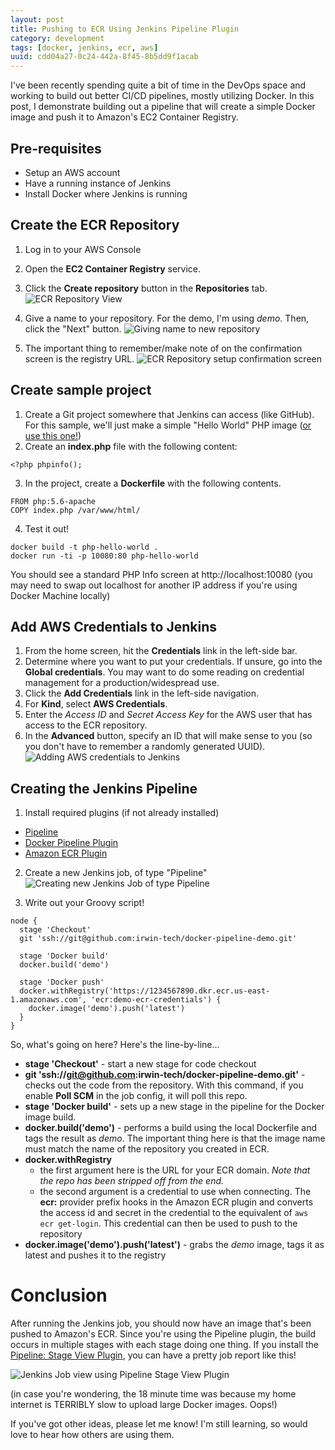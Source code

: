 ```yaml
---
layout: post
title: Pushing to ECR Using Jenkins Pipeline Plugin
category: development
tags: [docker, jenkins, ecr, aws]
uuid: cdd04a27-0c24-442a-8f45-8b5dd9f1acab
---
```



I've been recently spending quite a bit of time in the DevOps space and working to
build out better CI/CD pipelines, mostly utilizing Docker.  In this post, I demonstrate
building out a pipeline that will create a simple Docker image and push it to Amazon's
EC2 Container Registry.

<!--more-->

## Pre-requisites

- Setup an AWS account
- Have a running instance of Jenkins
- Install Docker where Jenkins is running


## Create the ECR Repository

1. Log in to your AWS Console
2. Open the **EC2 Container Registry** service.
3. Click the **Create repository** button in the **Repositories** tab.
![ECR Repository View](/images/ecr-repositoryView.png)

4. Give a name to your repository. For the demo, I'm using _demo_. Then, click the "Next" button.
![Giving name to new repository](/images/ecr-setup-givingName.png)

5. The important thing to remember/make note of on the confirmation screen is the registry URL.
![ECR Repository setup confirmation screen](/images/ecr-confirmationScreen.png)


## Create sample project

1. Create a Git project somewhere that Jenkins can access (like GitHub). For this sample, we'll just make a simple "Hello World" PHP image ([or use this one!](https://github.com/irwin-tech/docker-pipeline-demo))
2. Create an **index.php** file with the following content:
<pre class="no-wrap"><code class="php">&lt;?php phpinfo();</code></pre>

3. In the project, create a **Dockerfile** with the following contents.
<pre class="no-wrap"><code class="dockerfile">FROM php:5.6-apache
COPY index.php /var/www/html/</code></pre>

4. Test it out!
<pre class="no-wrap"><code class="bash">docker build -t php-hello-world .
docker run -ti -p 10080:80 php-hello-world</code></pre>
You should see a standard PHP Info screen at http://localhost:10080 (you may need to swap out localhost for another IP address if you're using Docker Machine locally)


## Add AWS Credentials to Jenkins

1. From the home screen, hit the **Credentials** link in the left-side bar.
2. Determine where you want to put your credentials.  If unsure, go into the **Global credentials**.  You may want to do some reading on credential management for a production/widespread use.
3. Click the **Add Credentials** link in the left-side navigation.
4. For **Kind**, select **AWS Credentials**.
5. Enter the _Access ID_ and _Secret Access Key_ for the AWS user that has access to the ECR repository.
6. In the **Advanced** button, specify an ID that will make sense to you (so you don't have to remember a randomly generated UUID).
![Adding AWS credentials to Jenkins](/images/ecr-addingCredentialsToJenkins.png)


## Creating the Jenkins Pipeline

1. Install required plugins (if not already installed)
  - [Pipeline](https://wiki.jenkins-ci.org/display/JENKINS/Pipeline+Plugin)
  - [Docker Pipeline Plugin](https://wiki.jenkins-ci.org/display/JENKINS/CloudBees+Docker+Pipeline+Plugin)
  - [Amazon ECR Plugin](https://wiki.jenkins-ci.org/display/JENKINS/Amazon+ECR)

2. Create a new Jenkins job, of type "Pipeline"
![Creating new Jenkins Job of type Pipeline](/images/ecr-creatingJenkinsJob.png)

3. Write out your Groovy script!
<pre class="no-wrap"><code class="groovy">node {
&nbsp;&nbsp;stage 'Checkout'
&nbsp;&nbsp;git 'ssh://git@github.com:irwin-tech/docker-pipeline-demo.git'
&nbsp;
&nbsp;&nbsp;stage 'Docker build'
&nbsp;&nbsp;docker.build('demo')
&nbsp;
&nbsp;&nbsp;stage 'Docker push'
&nbsp;&nbsp;docker.withRegistry('https://1234567890.dkr.ecr.us-east-1.amazonaws.com', 'ecr:demo-ecr-credentials') {
&nbsp;&nbsp;&nbsp;&nbsp;docker.image('demo').push('latest')
&nbsp;&nbsp;}
}</code></pre>

So, what's going on here?  Here's the line-by-line...

- **stage 'Checkout'** - start a new stage for code checkout
- **git 'ssh://git@github.com:irwin-tech/docker-pipeline-demo.git'** - checks out the code from the repository. With this command, if you enable **Poll SCM** in the job config, it will poll this repo.
- **stage 'Docker build'** - sets up a new stage in the pipeline for the Docker image build.
- **docker.build('demo')** - performs a build using the local Dockerfile and tags the result as _demo_.  The important thing here is that the image name must match the name of the repository you created in ECR.
- **docker.withRegistry**
  - the first argument here is the URL for your ECR domain. _Note that the repo has been stripped off from the end._
  - the second argument is a credential to use when connecting. The **ecr:** provider prefix hooks in the Amazon ECR plugin and converts the access id and secret in the credential to the equivalent of ```aws ecr get-login```.  This credential can then be used to push to the repository
- **docker.image('demo').push('latest')** - grabs the _demo_ image, tags it as latest and pushes it to the registry


# Conclusion

After running the Jenkins job, you should now have an image that's been pushed to Amazon's ECR.  Since you're using the Pipeline plugin, the build occurs in multiple stages with each stage doing one thing.  If you install the [Pipeline: Stage View Plugin](https://wiki.jenkins-ci.org/display/JENKINS/Pipeline+Stage+View+Plugin), you can have a pretty job report like this!

![Jenkins Job view using Pipeline Stage View Plugin](/images/ecr-pipelineStageView.png)

(in case you're wondering, the 18 minute time was because my home internet is TERRIBLY slow to upload large Docker images. Oops!)

If you've got other ideas, please let me know!  I'm still learning, so would love to hear how others are using them.
